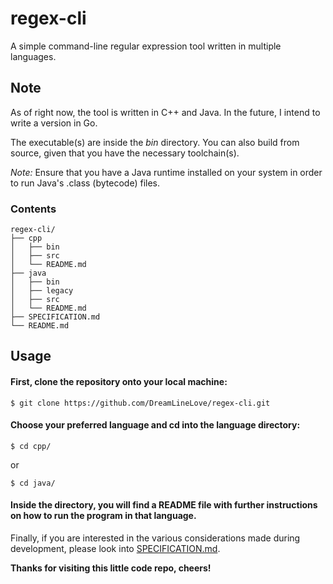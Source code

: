 # regex-cli
A simple command-line regular expression tool written in multiple languages.

## Note
As of right now, the tool is written in C++ and Java.
In the future, I intend to write a version in Go.

The executable(s) are inside the *bin* directory. You can also build from source, given that you have the necessary toolchain(s). 

*Note:* Ensure that you have a Java runtime installed on your system in order to run Java's .class (bytecode) files.

### Contents
```
regex-cli/
├── cpp
│   ├── bin
│   ├── src
│   └── README.md
├── java
│   ├── bin
│   ├── legacy
│   ├── src
│   └── README.md
├── SPECIFICATION.md
└── README.md
```

## Usage

#### First, clone the repository onto your local machine:
```
$ git clone https://github.com/DreamLineLove/regex-cli.git
```
#### Choose your preferred language and cd into the language directory:
```
$ cd cpp/
```
or
```
$ cd java/
```
#### Inside the directory, you will find a README file with further instructions on how to run the program in that language.
Finally, if you are interested in the various considerations made during development, please look into <a href="https://github.com/DreamLineLove/regex-cli/blob/main/SPECIFICATION.md">SPECIFICATION.md</a>.

**Thanks for visiting this little code repo, cheers!**
